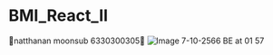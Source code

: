 # BMI_React_II
🌾natthanan moonsub 6330300305🌾
![Image 7-10-2566 BE at 01 57](https://github.com/natthananmooo/BMI_II/assets/112709514/1861e34c-ab7b-434b-82c7-7060a00d2e11)
